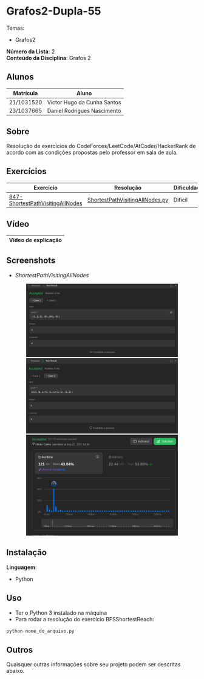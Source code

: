 # Grafos2-Dupla-55

Temas:
 - Grafos2

**Número da Lista**: 2<br>
**Conteúdo da Disciplina**: Grafos 2<br>

## Alunos
|Matrícula | Aluno |
| -- | -- |
| 21/1031520 |  Victor Hugo da Cunha Santos |
| 23/1037665 |  Daniel Rodrigues Nascimento |

## Sobre 
Resolução de exercícios do CodeForces/LeetCode/AtCoder/HackerRank de acordo com as condições
propostas pelo professor em sala de aula.


## Exercícios
|Exercício | Resolução | Dificuldade |
| -- | -- | -- |
[847-ShortestPathVisitingAllNodes](https://leetcode.com/problems/shortest-path-visiting-all-nodes/description/) | [ShortestPathVisitingAllNodes.py](https://github.com/projeto-de-algoritmos-2025/Grafos1-D55/tree/main/ShortestPathVisitingAllNodes.py) | Difícil |

## Vídeo
|Vídeo de explicação|
|--|


## Screenshots
- *ShortestPathVisitingAllNodes*
<div align="center">
	<img src="assets/ShortestPathVisitingAllNodes1.png" alt="Shortest Path Visiting All Nodes" width="400"/>
</div>
<div align="center">
	<img src="assets/ShortestPathVisitingAllNodes2.png" alt="Shortest Path Visiting All Nodes" width="400"/>
</div>
<div align="center">
	<img src="assets/ShortestPathVisitingAllNodes3.png" alt="Shortest Path Visiting All Nodes" width="400"/>
</div>

## Instalação 
**Linguagem**: <br>
- Python

## Uso 
- Ter o Python 3 instalado na máquina
- Para rodar a resolução do exercício BFSShortestReach:

```bash
python nome_do_arquivo.py
```

## Outros 
Quaisquer outras informações sobre seu projeto podem ser descritas abaixo.
